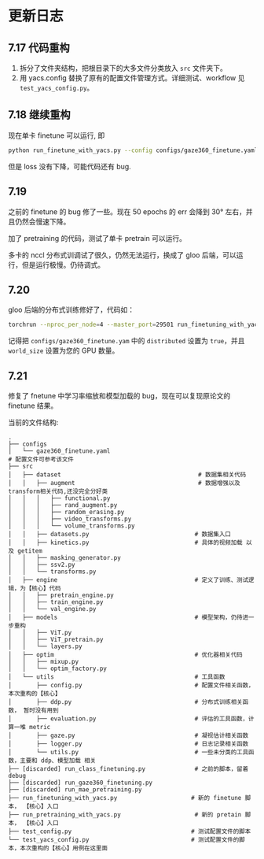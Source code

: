 # 更新日志

## 7.17 代码重构
1. 拆分了文件夹结构，把根目录下的大多文件分类放入 `src` 文件夹下。
2. 用 yacs.config 替换了原有的配置文件管理方式。详细测试、workflow 见 `test_yacs_config.py`。

## 7.18 继续重构
现在单卡 finetune 可以运行, 即
```bash
python run_finetune_with_yacs.py --config configs/gaze360_finetune.yaml
```

但是 loss 没有下降，可能代码还有 bug.

## 7.19
之前的 finetune 的 bug 修了一些。现在 50 epochs 的 err 会降到 30° 左右，并且仍然会慢速下降。

加了 pretraining 的代码，测试了单卡 pretrain 可以运行。

多卡的 nccl 分布式训调试了很久，仍然无法运行，换成了 gloo 后端，可以运行，但是运行极慢。仍待调式。

## 7.20
gloo 后端的分布式训练修好了，代码如：
```bash
torchrun --nproc_per_node=4 --master_port=29501 run_finetuning_with_yacs.py --config configs/gaze360_finetune.yaml
```
记得把 `configs/gaze360_finetune.yam` 中的 `distributed` 设置为 `true`，并且 `world_size` 设置为您的 GPU 数量。

## 7.21
修复了 fnetune 中学习率缩放和模型加载的 bug，现在可以复现原论文的 finetune 结果。

当前的文件结构:
```
.
├── configs
│   └── gaze360_finetune.yaml                                            # 配置文件可参考该文件
├── src
│   ├── dataset                                       # 数据集相关代码  
│   │   ├── augment                                   # 数据增强以及transform相关代码,还没完全分好类
│   │   │   ├── functional.py
│   │   │   ├── rand_augment.py
│   │   │   ├── random_erasing.py
│   │   │   ├── video_transforms.py
│   │   │   └── volume_transforms.py
│   │   ├── datasets.py                              # 数据集入口
│   │   ├── kinetics.py                              # 具体的视频加载 以及 getitem
│   │   ├── masking_generator.py
│   │   ├── ssv2.py
│   │   └── transforms.py
│   ├── engine                                       # 定义了训练、测试逻辑，为【核心】代码
│   │   ├── pretrain_engine.py
│   │   ├── train_engine.py
│   │   └── val_engine.py
│   ├── models                                       # 模型架构，仍待进一步重构
│   │   ├── ViT.py
│   │   ├── ViT_pretrain.py
│   │   └── layers.py
│   ├── optim                                        # 优化器相关代码
│   │   ├── mixup.py
│   │   └── optim_factory.py
│   └── utils                                        # 工具函数  
│       ├── config.py                                # 配置文件相关函数，本次重构的【核心】
│       ├── ddp.py                                   # 分布式训练相关函数， 暂时没有用到                         
│       ├── evaluation.py                            # 评估的工具函数，计算一堆 metric
│       ├── gaze.py                                  # 凝视估计相关函数               
│       ├── logger.py                                # 日志记录相关函数
│       └── utils.py                                 # 一些未分类的工具函数，主要和 ddp、模型加载 相关
├── [discarded] run_class_finetuning.py              # 之前的脚本，留着debug
├── [discarded] run_gaze360_finetuning.py
├── [discarded] run_mae_pretraining.py  
├── run_finetuning_with_yacs.py                     # 新的 finetune 脚本， 【核心】入口
├── run_pretraining_with_yacs.py                     # 新的 pretain 脚本， 【核心】入口
├── test_config.py                                  # 测试配置文件的脚本
└── test_yacs_config.py                             # 测试配置文件的脚本，本次重构的【核心】用例在这里面
